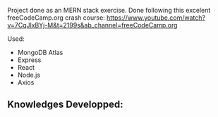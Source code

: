 Project done as an MERN stack exercise.
Done following this excelent freeCodeCamp.org crash course:
https://www.youtube.com/watch?v=7CqJlxBYj-M&t=2199s&ab_channel=freeCodeCamp.org

Used:
- MongoDB Atlas
- Express
- React
- Node.js
- Axios

Knowledges Developped:
- 

